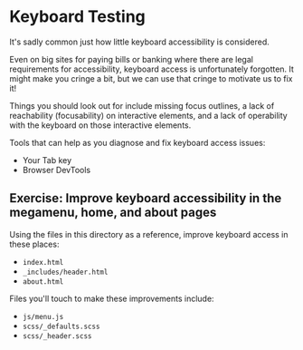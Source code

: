 # Keyboard Testing

It's sadly common just how little keyboard accessibility is considered.

Even on big sites for paying bills or banking where there are legal requirements for accessibility, keyboard access is unfortunately forgotten. It might make you cringe a bit, but we can use that cringe to motivate us to fix it!

Things you should look out for include missing focus outlines, a lack of reachability (focusability) on
interactive elements, and a lack of operability with the keyboard on those interactive elements.

Tools that can help as you diagnose and fix keyboard access issues:

- Your Tab key
- Browser DevTools

## Exercise: Improve keyboard accessibility in the megamenu, home, and about pages

Using the files in this directory as a reference, improve keyboard access in these places:

- `index.html`
- `_includes/header.html`
- `about.html`

Files you'll touch to make these improvements include:

- `js/menu.js`
- `scss/_defaults.scss`
- `scss/_header.scss`
